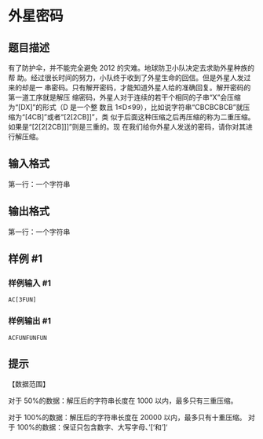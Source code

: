 # 外星密码

## 题目描述

有了防护伞，并不能完全避免 2012 的灾难。地球防卫小队决定去求助外星种族的帮 助。经过很长时间的努力，小队终于收到了外星生命的回信。但是外星人发过来的却是一 串密码。只有解开密码，才能知道外星人给的准确回复。解开密码的第一道工序就是解压 缩密码，外星人对于连续的若干个相同的子串“X”会压缩为“[DX]”的形式（D 是一个整 数且 1≤D≤99），比如说字符串“CBCBCBCB”就压缩为“[4CB]”或者“[2[2CB]]”，类 似于后面这种压缩之后再压缩的称为二重压缩。如果是“[2[2[2CB]]]”则是三重的。现 在我们给你外星人发送的密码，请你对其进行解压缩。

## 输入格式

第一行：一个字符串

## 输出格式

第一行：一个字符串

## 样例 #1

### 样例输入 #1

```
AC[3FUN]
```

### 样例输出 #1

```
ACFUNFUNFUN
```

## 提示

【数据范围】

对于 50%的数据：解压后的字符串长度在 1000 以内，最多只有三重压缩。

对于 100%的数据：解压后的字符串长度在 20000 以内，最多只有十重压缩。 对于 100%的数据：保证只包含数字、大写字母、’[‘和’]‘